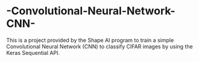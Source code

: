 # -Convolutional-Neural-Network-CNN-
This is a project provided by the Shape AI program to train a simple Convolutional Neural Network (CNN) to classify CIFAR images by using the Keras Sequential API.
